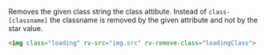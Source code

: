 Removes the given class string the class attibute.
Instead of `class-[classname]` the classname is removed by the 
given attribute and not by the star value.

```html
<img class="loading" rv-src="img.src" rv-remove-class="loadingClass">
 ```
